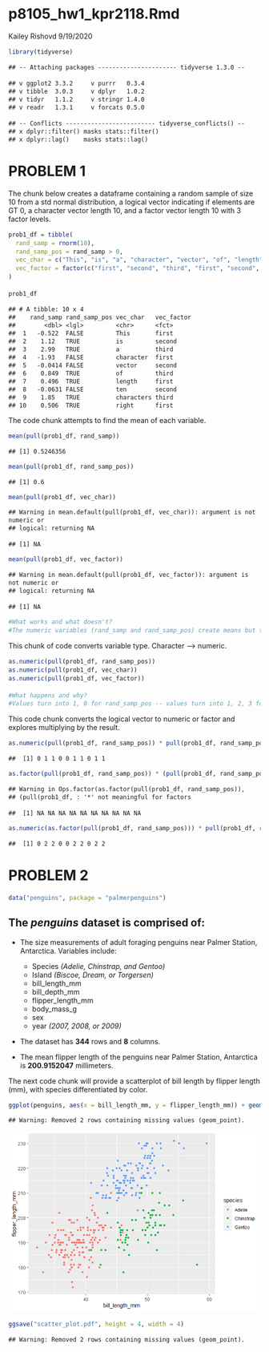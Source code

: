 p8105\_hw1\_kpr2118.Rmd
================
Kailey Rishovd
9/19/2020

``` r
library(tidyverse)
```

    ## -- Attaching packages ---------------------- tidyverse 1.3.0 --

    ## v ggplot2 3.3.2     v purrr   0.3.4
    ## v tibble  3.0.3     v dplyr   1.0.2
    ## v tidyr   1.1.2     v stringr 1.4.0
    ## v readr   1.3.1     v forcats 0.5.0

    ## -- Conflicts ------------------------- tidyverse_conflicts() --
    ## x dplyr::filter() masks stats::filter()
    ## x dplyr::lag()    masks stats::lag()

# PROBLEM 1

The chunk below creates a dataframe containing a random sample of size
10 from a std normal distribution, a logical vector indicating if
elements are GT 0, a character vector length 10, and a factor vector
length 10 with 3 factor levels.

``` r
prob1_df = tibble(
  rand_samp = rnorm(10),
  rand_samp_pos = rand_samp > 0,
  vec_char = c("This", "is", "a", "character", "vector", "of", "length", "ten", "characters", "right"),
  vec_factor = factor(c("first", "second", "third", "first", "second", "third", "first", "second", "third", "first"))
)

prob1_df
```

    ## # A tibble: 10 x 4
    ##    rand_samp rand_samp_pos vec_char   vec_factor
    ##        <dbl> <lgl>         <chr>      <fct>     
    ##  1   -0.522  FALSE         This       first     
    ##  2    1.12   TRUE          is         second    
    ##  3    2.99   TRUE          a          third     
    ##  4   -1.93   FALSE         character  first     
    ##  5   -0.0414 FALSE         vector     second    
    ##  6    0.849  TRUE          of         third     
    ##  7    0.496  TRUE          length     first     
    ##  8   -0.0631 FALSE         ten        second    
    ##  9    1.85   TRUE          characters third     
    ## 10    0.506  TRUE          right      first

The code chunk attempts to find the mean of each variable.

``` r
mean(pull(prob1_df, rand_samp))
```

    ## [1] 0.5246356

``` r
mean(pull(prob1_df, rand_samp_pos))
```

    ## [1] 0.6

``` r
mean(pull(prob1_df, vec_char))
```

    ## Warning in mean.default(pull(prob1_df, vec_char)): argument is not numeric or
    ## logical: returning NA

    ## [1] NA

``` r
mean(pull(prob1_df, vec_factor))
```

    ## Warning in mean.default(pull(prob1_df, vec_factor)): argument is not numeric or
    ## logical: returning NA

    ## [1] NA

``` r
#What works and what doesn't?
#The numeric variables (rand_samp and rand_samp_pos) create means but the non-numeric variables (vec_char and vec_factor) return NA.
```

This chunk of code converts variable type. Character –\> numeric.

``` r
as.numeric(pull(prob1_df, rand_samp_pos))
as.numeric(pull(prob1_df, vec_char))
as.numeric(pull(prob1_df, vec_factor))

#What happens and why? 
#Values turn into 1, 0 for rand_samp_pos -- values turn into 1, 2, 3 for vec_factor -- values for vec_char result in NA. Vec_char is non-numeric and has no numeric conversion. This is just like the means example above. 
```

This code chunk converts the logical vector to numeric or factor and
explores multiplying by the result.

``` r
as.numeric(pull(prob1_df, rand_samp_pos)) * pull(prob1_df, rand_samp_pos)
```

    ##  [1] 0 1 1 0 0 1 1 0 1 1

``` r
as.factor(pull(prob1_df, rand_samp_pos)) * (pull(prob1_df, rand_samp_pos))
```

    ## Warning in Ops.factor(as.factor(pull(prob1_df, rand_samp_pos)),
    ## (pull(prob1_df, : '*' not meaningful for factors

    ##  [1] NA NA NA NA NA NA NA NA NA NA

``` r
as.numeric(as.factor(pull(prob1_df, rand_samp_pos))) * pull(prob1_df, rand_samp_pos)
```

    ##  [1] 0 2 2 0 0 2 2 0 2 2

# PROBLEM 2

``` r
data("penguins", package = "palmerpenguins")
```

## The *penguins* dataset is comprised of:

  - The size measurements of adult foraging penguins near Palmer
    Station, Antarctica. Variables include:
    
      - Species *(Adelie, Chinstrap, and Gentoo)*
      - Island *(Biscoe, Dream, or Torgersen)*
      - bill\_length\_mm
      - bill\_depth\_mm
      - flipper\_length\_mm
      - body\_mass\_g
      - sex
      - year *(2007, 2008, or 2009)*

  - The dataset has **344** rows and **8** columns.

  - The mean flipper length of the penguins near Palmer Station,
    Antarctica is **200.9152047** millimeters.

The next code chunk will provide a scatterplot of bill length by flipper
length (mm), with species differentiated by color.

``` r
ggplot(penguins, aes(x = bill_length_mm, y = flipper_length_mm)) + geom_point(aes(color = species))
```

    ## Warning: Removed 2 rows containing missing values (geom_point).

![](p8105_hw1_2118_files/figure-gfm/unnamed-chunk-4-1.png)<!-- -->

``` r
ggsave("scatter_plot.pdf", height = 4, width = 4)
```

    ## Warning: Removed 2 rows containing missing values (geom_point).
